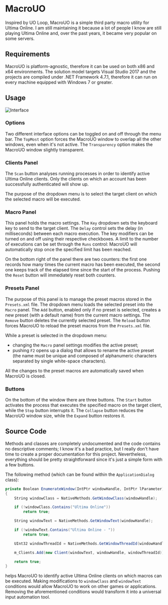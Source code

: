 # MacroUO

Inspired by UO Loop, MacroUO is a simple third party macro utility for Ultima Online. I am still maintaining it because a lot of people I know are still playing Ultima Online and, over the past years, it became very popular on some servers.

## Requirements

MacroUO is platform-agnostic, therefore it can be used on both x86 and x64 environments. The solution model targets Visual Studio 2017 and the projects are compiled under .NET Framework 4.7.1, therefore it can run on every machine equipped with Windows 7 or greater.

## Usage

![Interface](https://i.imgur.com/oifLOCC.png)

### Options

Two different interface options can be toggled on and off through the menu bar. The `TopMost` option forces the MacroUO window to overlap all the other windows, even when it's not active. The `Transparency` option makes the MacroUO window slightly transparent.

### Clients Panel

The `Scan` button analyses running processes in order to identify active Ultima Online clients. Only the clients on which an account has been successfully authenticated will show up.

The purpose of the dropdown menu is to select the target client on which the selected macro will be executed.

### Macro Panel

This panel holds the macro settings. The `Key` dropdown sets the keyboard key to send to the target client. The `Delay` control sets the delay (in milliseconds) between each macro execution. The key modifiers can be turned on and off using their respective checkboxes. A limit to the number of executions can be set through the `Runs` control: MacroUO will automatically stop once the specified limit has been reached.

On the bottom right of the panel there are two counters: the first one records how many times the current macro has been executed, the second one keeps track of the elapsed time since the start of the process. Pushing the `Reset` button will immediately reset both counters.

### Presets Panel

The purpose of this panel is to manage the preset macros stored in the `Presets.xml` file. The dropdown menu loads the selected preset into the `Macro` panel. The `Add` button, enabled only if no preset is selected, creates a new preset (with a default name) from the current macro settings. The `Remove` button deletes the currently selected preset. The `Reload` button forces MacroUO to reload the preset macros from the `Presets.xml` file.

While a preset is selected in the dropdown menu:
* changing the `Macro` panel settings  modifies the active preset;
* pushing `F2` opens up a dialog that allows to rename the active preset (the name must be unique and composed of alphanumeric characters separated by single white-space characters).

All the changes to the preset macros are automatically saved when MacroUO is closed.

### Buttons

On the bottom of the window there are three buttons. The `Start` button activates the process that executes the specified macro on the target client, while the `Stop` button interrupts it. The `Collapse` button reduces the MacroUO window size, while the `Expand` button restores it.

## Source Code

Methods and classes are completely undocumented and the code contains no descriptive comments; I know it's a bad practice, but I really don't have time to create a proper documentation for this project. Nevertheless, everything should be pretty straightforward since it's just a simple form with a few buttons.

The following method (which can be found within the `ApplicationDialog` class):

```csharp
private Boolean EnumerateWindow(IntPtr windowHandle, IntPtr lParameter)
{
	String windowClass = NativeMethods.GetWindowClass(windowHandle);

	if (!windowClass.Contains("Ultima Online"))
		return true;

	String windowText = NativeMethods.GetWindowText(windowHandle);

	if (!windowText.Contains("Ultima Online - "))
		return true;

	UInt32 windowThreadId = NativeMethods.GetWindowThreadId(windowHandle);

	m_Clients.Add(new Client(windowText, windowHandle, windowThreadId));

	return true;
}
```
helps MacroUO to identify active Ultima Online clients on which macros can be executed. Making modifications to `windowClass` and `windowText` conditions would allow MacroUO to work on other games or applications. Removing the aforementioned conditions would transform it into a universal input automation tool.
